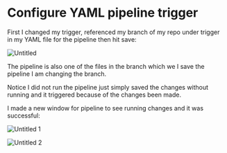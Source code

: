 # Configure YAML pipeline trigger


First I changed my trigger, referenced my branch of my repo under trigger in my YAML file for the pipeline then hit save: 

![Untitled](https://user-images.githubusercontent.com/42151912/210068901-99109f54-c472-4c24-9647-afc47e2b90a2.png)


The pipeline is also one of the files in the branch which we I save the pipeline I am changing the branch. 

Notice I did not run the pipeline just simply saved the changes without running and it triggered because of the changes been made. 

I made a new window for pipeline to see running changes and it was successful: 


![Untitled 1](https://user-images.githubusercontent.com/42151912/210068915-9293ca4d-f7a0-437d-aa81-b30596dfe523.png)


![Untitled 2](https://user-images.githubusercontent.com/42151912/210068925-2f64dbbc-2fd3-4d62-b4dc-cf84c234bacb.png)
